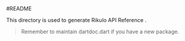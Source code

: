 #README

This directory is used to generate Rikulo API Reference .

> Remember to maintain dartdoc.dart if you have a new package.
